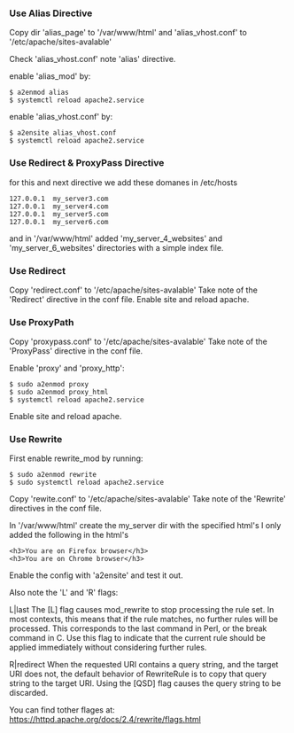 ### Use Alias Directive 

Copy dir 'alias_page' to '/var/www/html' 
and 'alias_vhost.conf' to '/etc/apache/sites-avalable'

Check 'alias_vhost.conf' note 'alias' directive.

enable 'alias_mod' by:

    $ a2enmod alias
    $ systemctl reload apache2.service

enable 'alias_vhost.conf' by:

    $ a2ensite alias_vhost.conf
    $ systemctl reload apache2.service

### Use Redirect & ProxyPass Directive 

for this and next directive we add these domanes in /etc/hosts

    127.0.0.1  my_server3.com
    127.0.0.1  my_server4.com
    127.0.0.1  my_server5.com
    127.0.0.1  my_server6.com

and in '/var/www/html' added 'my_server_4_websites' and 
'my_server_6_websites' directories with a simple index file.

### Use Redirect

Copy 'redirect.conf' to '/etc/apache/sites-avalable'
Take note of the 'Redirect' directive in the conf file.
Enable site and reload apache.
    

### Use ProxyPath

Copy 'proxypass.conf' to '/etc/apache/sites-avalable'
Take note of the 'ProxyPass' directive in the conf file.

Enable 'proxy' and 'proxy_http':

    $ sudo a2enmod proxy
    $ sudo a2enmod proxy_html
    $ systemctl reload apache2.service

Enable site and reload apache.


### Use Rewrite 

First enable rewrite_mod by  running:

    $ sudo a2enmod rewrite
    $ sudo systemctl reload apache2.service

Copy 'rewite.conf' to '/etc/apache/sites-avalable'
Take note of the 'Rewrite' directives in the conf file.

In '/var/www/html' create the my_server dir with the specified html's
I only added the following in the html's

    <h3>You are on Firefox browser</h3>
    <h3>You are on Chrome browser</h3>

Enable the config with 'a2ensite' and test it out.

Also note the 'L' and 'R' flags:

L|last      The [L] flag causes mod_rewrite to stop processing the rule set. In
            most contexts, this means that if the rule matches, no further rules
            will be processed. This corresponds to the last command in Perl, or
            the break command in C. Use this flag to indicate that the current
            rule should be applied immediately without considering further rules.

R|redirect  When the requested URI contains a query string, and the target URI
            does not, the default behavior of RewriteRule is to copy that query
            string to the target URI. Using the [QSD] flag causes the query
            string to be discarded.

You can find tother flages at: https://httpd.apache.org/docs/2.4/rewrite/flags.html


